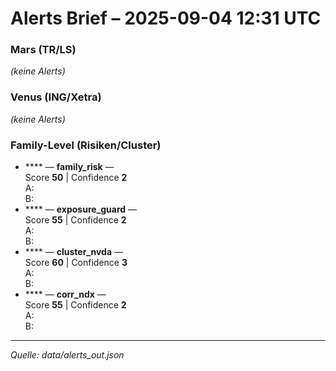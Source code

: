 # Alerts Brief – 2025-09-04 12:31 UTC

### Mars (TR/LS)
_(keine Alerts)_

### Venus (ING/Xetra)
_(keine Alerts)_

### Family-Level (Risiken/Cluster)
- **** — **family_risk** —   
  Score **50** | Confidence **2**  
  A:   
  B: 
- **** — **exposure_guard** —   
  Score **55** | Confidence **2**  
  A:   
  B: 
- **** — **cluster_nvda** —   
  Score **60** | Confidence **3**  
  A:   
  B: 
- **** — **corr_ndx** —   
  Score **55** | Confidence **2**  
  A:   
  B: 

---
_Quelle: data/alerts_out.json_
